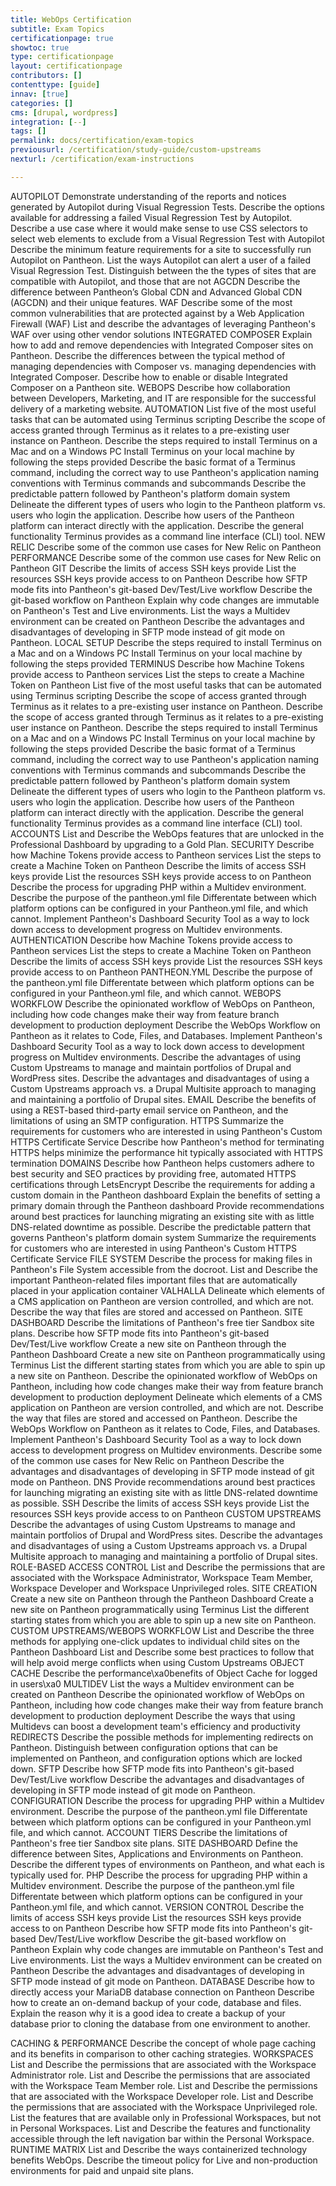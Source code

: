 ```yaml
---
title: WebOps Certification
subtitle: Exam Topics
certificationpage: true
showtoc: true
type: certificationpage
layout: certificationpage
contributors: []
contenttype: [guide]
innav: [true]
categories: []
cms: [drupal, wordpress]
integration: [--]
tags: []
permalink: docs/certification/exam-topics
previousurl: /certification/study-guide/custom-upstreams
nexturl: /certification/exam-instructions

---
```


AUTOPILOT
Demonstrate understanding of the reports and notices generated by Autopilot during Visual Regression Tests.
Describe the options available for addressing a failed Visual Regression Test by Autopilot.
Describe a use case where it would make sense to use CSS selectors to select web elements to exclude from a Visual Regression Test with Autopilot
Describe the minimum feature requirements for a site to successfully run Autopilot on Pantheon.
List the ways Autopilot can alert a user of a failed Visual Regression Test.
Distinguish between the the types of sites that are compatible with Autopilot, and those that are not
AGCDN
Describe the difference between Pantheon’s Global CDN and Advanced Global CDN (AGCDN) and their unique features.
WAF
Describe some of the most common vulnerabilities that are protected against by a Web Application Firewall (WAF)
List and describe the advantages of leveraging Pantheon's WAF over using other vendor solutions
INTEGRATED COMPOSER
Explain how to add and remove dependencies with Integrated Composer sites on Pantheon. Describe the differences between the typical method of managing dependencies with Composer vs. managing dependencies with Integrated Composer.
Describe how to enable or disable Integrated Composer on a Pantheon site.
WEBOPS
Describe how collaboration between Developers, Marketing, and IT are responsible for the successful delivery of a marketing website.
AUTOMATION
List five of the most useful tasks that can be automated using Terminus scripting
Describe the scope of access granted through Terminus as it relates to a pre-existing user instance on Pantheon.
Describe the steps required to install Terminus on a Mac and on a Windows PC
Install Terminus on your local machine by following the steps provided
Describe the basic format of a Terminus command, including the correct way to use Pantheon's application naming conventions with Terminus commands and subcommands
Describe the predictable pattern followed by Pantheon's platform domain system
Delineate the different types of users who login to the Pantheon platform vs. users who login the application.
Describe how users of the Pantheon platform can interact directly with the application.
Describe the general functionality Terminus provides as a command line interface (CLI) tool.
NEW RELIC
Describe some of the common use cases for New Relic on Pantheon
PERFORMANCE
Describe some of the common use cases for New Relic on Pantheon
GIT
Describe the limits of access SSH keys provide
List the resources SSH keys provide access to on Pantheon
Describe how SFTP mode fits into Pantheon's git-based Dev/Test/Live workflow
Describe the git-based workflow on Pantheon
Explain why code changes are immutable on Pantheon's Test and Live environments.
List the ways a Multidev environment can be created on Pantheon
Describe the advantages and disadvantages of developing in SFTP mode instead of git mode on Pantheon.
LOCAL SETUP
Describe the steps required to install Terminus on a Mac and on a Windows PC
Install Terminus on your local machine by following the steps provided
TERMINUS
Describe how Machine Tokens provide access to Pantheon services
List the steps to create a Machine Token on Pantheon
List five of the most useful tasks that can be automated using Terminus scripting
Describe the scope of access granted through Terminus as it relates to a pre-existing user instance on Pantheon.
Describe the scope of access granted through Terminus as it relates to a pre-existing user instance on Pantheon.
Describe the steps required to install Terminus on a Mac and on a Windows PC
Install Terminus on your local machine by following the steps provided
Describe the basic format of a Terminus command, including the correct way to use Pantheon's application naming conventions with Terminus commands and subcommands
Describe the predictable pattern followed by Pantheon's platform domain system
Delineate the different types of users who login to the Pantheon platform vs. users who login the application.
Describe how users of the Pantheon platform can interact directly with the application.
Describe the general functionality Terminus provides as a command line interface (CLI) tool.
ACCOUNTS
List and Describe the WebOps features that are unlocked in the Professional Dashboard by upgrading to a Gold Plan.
SECURITY
Describe how Machine Tokens provide access to Pantheon services
List the steps to create a Machine Token on Pantheon
Describe the limits of access SSH keys provide
List the resources SSH keys provide access to on Pantheon
Describe the process for upgrading PHP within a Multidev environment.
Describe the purpose of the pantheon.yml file
Differentate between which platform options can be configured in your Pantheon.yml file, and which cannot.
Implement Pantheon's Dashboard Security Tool as a way to lock down access to development progress on Multidev environments.
AUTHENTICATION
Describe how Machine Tokens provide access to Pantheon services
List the steps to create a Machine Token on Pantheon
Describe the limits of access SSH keys provide
List the resources SSH keys provide access to on Pantheon
PANTHEON.YML
Describe the purpose of the pantheon.yml file
Differentate between which platform options can be configured in your Pantheon.yml file, and which cannot.
WEBOPS WORKFLOW
Describe the opinionated workflow of WebOps on Pantheon, including how code changes make their way from feature branch development to production deployment
Describe the WebOps Workflow on Pantheon as it relates to Code, Files, and Databases.
Implement Pantheon's Dashboard Security Tool as a way to lock down access to development progress on Multidev environments.
Describe the advantages of using Custom Upstreams to manage and maintain portfolios of Drupal and WordPress sites.
Describe the advantages and disadvantages of using a Custom Upstreams approach vs. a Drupal Multisite approach to managing and maintaining a portfolio of Drupal sites.
EMAIL
Describe the benefits of using a REST-based third-party email service on Pantheon, and the limitations of using an SMTP configuration.
HTTPS
Summarize the requirements for customers who are interested in using Pantheon's Custom HTTPS Certificate Service
Describe how Pantheon's method for terminating HTTPS helps minimize the performance hit typically associated with HTTPS termination
DOMAINS
Describe how Pantheon helps customers adhere to best security and SEO practices by providing free, automated HTTPS certifications through LetsEncrypt
Describe the requirements for adding a custom domain in the Pantheon dashboard
Explain the benefits of setting a primary domain through the Pantheon dashboard
Provide recommendations around best practices for launching migrating an existing site with as little DNS-related downtime as possible.
Describe the predictable pattern that governs Pantheon's platform domain system
Summarize the requirements for customers who are interested in using Pantheon's Custom HTTPS Certificate Service
FILE SYSTEM
Describe the process for making files in Pantheon's File System accessible from the docroot.
List and Describe the important Pantheon-related files important files that are automatically placed in your application container
VALHALLA
Delineate which elements of a CMS application on Pantheon are version controlled, and which are not.
Describe the way that files are stored and accessed on Pantheon.
SITE DASHBOARD
Describe the limitations of Pantheon's free tier Sandbox site plans.
Describe how SFTP mode fits into Pantheon's git-based Dev/Test/Live workflow
Create a new site on Pantheon through the Pantheon Dashboard
Create a new site on Pantheon programmatically using Terminus
List the different starting states from which you are able to spin up a new site on Pantheon.
Describe the opinionated workflow of WebOps on Pantheon, including how code changes make their way from feature branch development to production deployment
Delineate which elements of a CMS application on Pantheon are version controlled, and which are not.
Describe the way that files are stored and accessed on Pantheon.
Describe the WebOps Workflow on Pantheon as it relates to Code, Files, and Databases.
Implement Pantheon's Dashboard Security Tool as a way to lock down access to development progress on Multidev environments.
Describe some of the common use cases for New Relic on Pantheon
Describe the advantages and disadvantages of developing in SFTP mode instead of git mode on Pantheon.
DNS
Provide recommendations around best practices for launching migrating an existing site with as little DNS-related downtime as possible.
SSH
Describe the limits of access SSH keys provide
List the resources SSH keys provide access to on Pantheon
CUSTOM UPSTREAMS
Describe the advantages of using Custom Upstreams to manage and maintain portfolios of Drupal and WordPress sites.
Describe the advantages and disadvantages of using a Custom Upstreams approach vs. a Drupal Multisite approach to managing and maintaining a portfolio of Drupal sites.
ROLE-BASED ACCESS CONTROL
List and Describe the permissions that are associated with the Workspace Administrator, Workspace Team Member, Workspace Developer and Workspace Unprivileged roles.
SITE CREATION
Create a new site on Pantheon through the Pantheon Dashboard
Create a new site on Pantheon programmatically using Terminus
List the different starting states from which you are able to spin up a new site on Pantheon.
CUSTOM UPSTREAMS/WEBOPS WORKFLOW
List and Describe the three methods for applying one-click updates to individual child sites on the Pantheon Dashboard
List and Describe some best practices to follow that will help avoid merge conflicts when using Custom Upstreams
OBJECT CACHE
Describe the performance\xa0benefits of Object Cache for logged in users\xa0
MULTIDEV
List the ways a Multidev environment can be created on Pantheon
Describe the opinionated workflow of WebOps on Pantheon, including how code changes make their way from feature branch development to production deployment
Describe the ways that using Multidevs can boost a development team's efficiency and productivity
REDIRECTS
Describe the possible methods for implementing redirects on Pantheon.
Distinguish between configuration options that can be implemented on Pantheon, and configuration options which are locked down.
SFTP
Describe how SFTP mode fits into Pantheon's git-based Dev/Test/Live workflow
Describe the advantages and disadvantages of developing in SFTP mode instead of git mode on Pantheon.
CONFIGURATION
Describe the process for upgrading PHP within a Multidev environment.
Describe the purpose of the pantheon.yml file
Differentate between which platform options can be configured in your Pantheon.yml file, and which cannot.
ACCOUNT TIERS
Describe the limitations of Pantheon's free tier Sandbox site plans.
SITE DASHBOARD
Define the difference between Sites, Applications and Environments on Pantheon.
Describe the different types of environments on Pantheon, and what each is typically used for.
PHP
Describe the process for upgrading PHP within a Multidev environment.
Describe the purpose of the pantheon.yml file
Differentate between which platform options can be configured in your Pantheon.yml file, and which cannot.
VERSION CONTROL
Describe the limits of access SSH keys provide
List the resources SSH keys provide access to on Pantheon
Describe how SFTP mode fits into Pantheon's git-based Dev/Test/Live workflow
Describe the git-based workflow on Pantheon
Explain why code changes are immutable on Pantheon's Test and Live environments.
List the ways a Multidev environment can be created on Pantheon
Describe the advantages and disadvantages of developing in SFTP mode instead of git mode on Pantheon.
DATABASE
Describe how to directly access your MariaDB database connection on Pantheon
Describe how to create an on-demand backup of your code, database and files.
Explain the reason why it is a good idea to create a backup of your database prior to cloning the database from one environment to another.

CACHING & PERFORMANCE
Describe the concept of whole page caching and its benefits in comparison to other caching strategies.
WORKSPACES
List and Describe the permissions that are associated with the Workspace Administrator role.
List and Describe the permissions that are associated with the Workspace Team Member role.
List and Describe the permissions that are associated with the Workspace Developer role.
List and Describe the permissions that are associated with the Workspace Unprivileged role.
List the features that are available only in Professional Workspaces, but not in Personal Workspaces.
List and Describe the features and functionality accessible through the left navigation bar within the Personal Workspace.
RUNTIME MATRIX
List and Describe the ways containerized technology benefits WebOps.
Describe the timeout policy for Live and non-production environments for paid and unpaid site plans.

